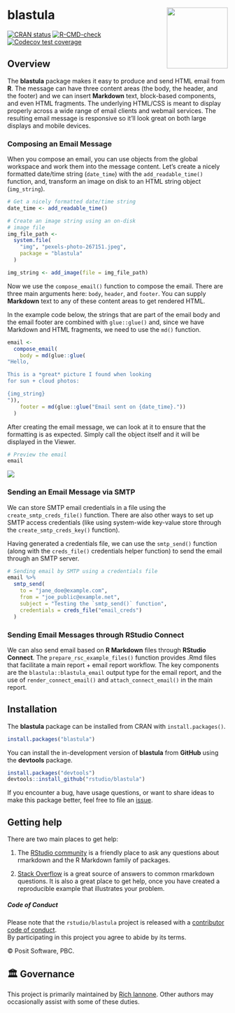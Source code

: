 
<!-- README.md is generated from README.Rmd. Please edit that file -->

# blastula <a href='https://pkgs.rstudio.com/blastula/'><img src='man/figures/logo.png' align="right" height="139" /></a>

[![CRAN
status](https://www.r-pkg.org/badges/version/blastula)](https://CRAN.R-project.org/package=blastula)
[![R-CMD-check](https://github.com/rstudio/blastula/workflows/R-CMD-check/badge.svg)](https://github.com/rstudio/blastula/actions)
[![Codecov test
coverage](https://codecov.io/gh/rstudio/blastula/branch/master/graph/badge.svg)](https://app.codecov.io/gh/rstudio/blastula?branch=master)

## Overview

The **blastula** package makes it easy to produce and send HTML email
from **R**. The message can have three content areas (the body, the
header, and the footer) and we can insert **Markdown** text, block-based
components, and even HTML fragments. The underlying HTML/CSS is meant to
display properly across a wide range of email clients and webmail
services. The resulting email message is responsive so it’ll look great
on both large displays and mobile devices.

### Composing an Email Message

When you compose an email, you can use objects from the global workspace
and work them into the message content. Let’s create a nicely formatted
date/time string (`date_time`) with the `add_readable_time()` function,
and, transform an image on disk to an HTML string object (`img_string`).

``` r
# Get a nicely formatted date/time string
date_time <- add_readable_time()

# Create an image string using an on-disk
# image file
img_file_path <-
  system.file(
    "img", "pexels-photo-267151.jpeg",
    package = "blastula"
  )

img_string <- add_image(file = img_file_path)
```

Now we use the `compose_email()` function to compose the email. There
are three main arguments here: `body`, `header`, and `footer`. You can
supply **Markdown** text to any of these content areas to get rendered
HTML.

In the example code below, the strings that are part of the email body
and the email footer are combined with `glue::glue()` and, since we have
Markdown and HTML fragments, we need to use the `md()` function.

``` r
email <-
  compose_email(
    body = md(glue::glue(
"Hello,

This is a *great* picture I found when looking
for sun + cloud photos:

{img_string}
")),
    footer = md(glue::glue("Email sent on {date_time}."))
  )
```

After creating the email message, we can look at it to ensure that the
formatting is as expected. Simply call the object itself and it will be
displayed in the Viewer.

``` r
# Preview the email
email
```

<img src="man/figures/rstudio_preview_email.png">

### Sending an Email Message via SMTP

We can store SMTP email credentials in a file using the
`create_smtp_creds_file()` function. There are also other ways to set up
SMTP access credentials (like using system-wide key-value store through
the `create_smtp_creds_key()` function).

Having generated a credentials file, we can use the `smtp_send()`
function (along with the `creds_file()` credentials helper function) to
send the email through an SMTP server.

``` r
# Sending email by SMTP using a credentials file
email %>%
  smtp_send(
    to = "jane_doe@example.com",
    from = "joe_public@example.net",
    subject = "Testing the `smtp_send()` function",
    credentials = creds_file("email_creds")
  )
```

### Sending Email Messages through RStudio Connect

We can also send email based on **R Markdown** files through **RStudio
Connect**. The `prepare_rsc_example_files()` function provides .Rmd
files that facilitate a main report + email report workflow. The key
components are the `blastula::blastula_email` output type for the email
report, and the use of `render_connect_email()` and
`attach_connect_email()` in the main report.

## Installation

The **blastula** package can be installed from CRAN with
`install.packages()`.

```r
install.packages("blastula")
```

You can install the in-development version of **blastula** from
**GitHub** using the **devtools** package.

```r
install.packages("devtools")
devtools::install_github("rstudio/blastula")
```

If you encounter a bug, have usage questions, or want to share ideas to
make this package better, feel free to file an
[issue](https://github.com/rstudio/blastula/issues).

## Getting help

There are two main places to get help:

1.  The [RStudio
    community](https://community.rstudio.com/c/r-markdown/10) is a
    friendly place to ask any questions about rmarkdown and the R
    Markdown family of packages.

2.  [Stack
    Overflow](https://stackoverflow.com/questions/tagged/r-markdown) is
    a great source of answers to common rmarkdown questions. It is also
    a great place to get help, once you have created a reproducible
    example that illustrates your problem.

##### Code of Conduct

Please note that the `rstudio/blastula` project is released with a
[contributor code of
conduct](https://www.contributor-covenant.org/version/2/0/code_of_conduct/).<br>By
participating in this project you agree to abide by its terms.

© Posit Software, PBC.

## 🏛️ Governance

This project is primarily maintained by [Rich
Iannone](https://twitter.com/riannone). Other authors may occasionally
assist with some of these duties.
